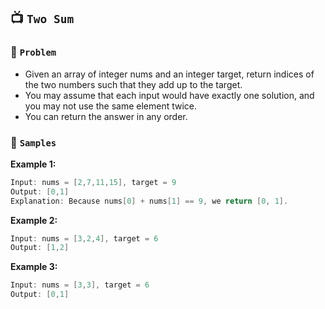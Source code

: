 ## 📺  `Two Sum`

### 🧿 `Problem`
* Given an array of integer nums and an integer target, return indices of the two numbers such that they add up to the target.
* You may assume that each input would have exactly one solution, and you may not use the same element twice.
* You can return the answer in any order.

### 🧪 `Samples`
**Example 1:**
```kotlin
Input: nums = [2,7,11,15], target = 9
Output: [0,1]
Explanation: Because nums[0] + nums[1] == 9, we return [0, 1].
```
**Example 2:**
```kotlin
Input: nums = [3,2,4], target = 6
Output: [1,2]
```
**Example 3:**
```kotlin
Input: nums = [3,3], target = 6
Output: [0,1]
```



